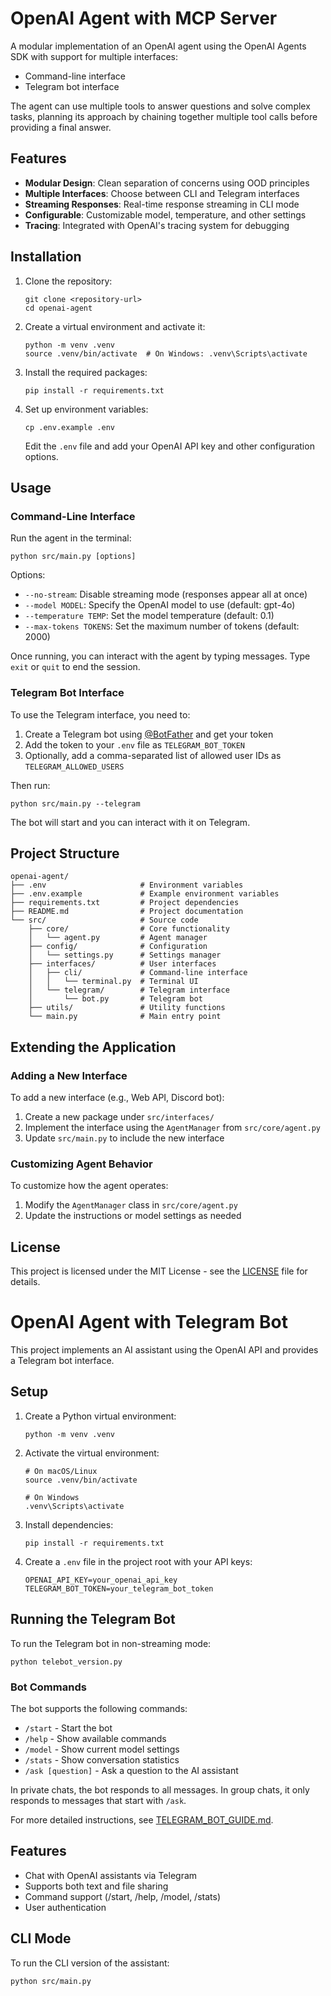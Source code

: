 # OpenAI Agent with MCP Server

A modular implementation of an OpenAI agent using the OpenAI Agents SDK with support for multiple interfaces:
- Command-line interface
- Telegram bot interface

The agent can use multiple tools to answer questions and solve complex tasks, planning its approach by chaining together multiple tool calls before providing a final answer.

## Features

- **Modular Design**: Clean separation of concerns using OOD principles
- **Multiple Interfaces**: Choose between CLI and Telegram interfaces
- **Streaming Responses**: Real-time response streaming in CLI mode
- **Configurable**: Customizable model, temperature, and other settings
- **Tracing**: Integrated with OpenAI's tracing system for debugging

## Installation

1. Clone the repository:
   ```
   git clone <repository-url>
   cd openai-agent
   ```

2. Create a virtual environment and activate it:
   ```
   python -m venv .venv
   source .venv/bin/activate  # On Windows: .venv\Scripts\activate
   ```

3. Install the required packages:
   ```
   pip install -r requirements.txt
   ```

4. Set up environment variables:
   ```
   cp .env.example .env
   ```
   Edit the `.env` file and add your OpenAI API key and other configuration options.

## Usage

### Command-Line Interface

Run the agent in the terminal:

```
python src/main.py [options]
```

Options:
- `--no-stream`: Disable streaming mode (responses appear all at once)
- `--model MODEL`: Specify the OpenAI model to use (default: gpt-4o)
- `--temperature TEMP`: Set the model temperature (default: 0.1)
- `--max-tokens TOKENS`: Set the maximum number of tokens (default: 2000)

Once running, you can interact with the agent by typing messages. Type `exit` or `quit` to end the session.

### Telegram Bot Interface

To use the Telegram interface, you need to:

1. Create a Telegram bot using [@BotFather](https://t.me/BotFather) and get your token
2. Add the token to your `.env` file as `TELEGRAM_BOT_TOKEN`
3. Optionally, add a comma-separated list of allowed user IDs as `TELEGRAM_ALLOWED_USERS`

Then run:

```
python src/main.py --telegram
```

The bot will start and you can interact with it on Telegram.

## Project Structure

```
openai-agent/
├── .env                     # Environment variables
├── .env.example             # Example environment variables
├── requirements.txt         # Project dependencies
├── README.md                # Project documentation
└── src/                     # Source code
    ├── core/                # Core functionality
    │   └── agent.py         # Agent manager
    ├── config/              # Configuration
    │   └── settings.py      # Settings manager
    ├── interfaces/          # User interfaces
    │   ├── cli/             # Command-line interface
    │   │   └── terminal.py  # Terminal UI
    │   └── telegram/        # Telegram interface
    │       └── bot.py       # Telegram bot
    ├── utils/               # Utility functions
    └── main.py              # Main entry point
```

## Extending the Application

### Adding a New Interface

To add a new interface (e.g., Web API, Discord bot):

1. Create a new package under `src/interfaces/`
2. Implement the interface using the `AgentManager` from `src/core/agent.py`
3. Update `src/main.py` to include the new interface

### Customizing Agent Behavior

To customize how the agent operates:

1. Modify the `AgentManager` class in `src/core/agent.py`
2. Update the instructions or model settings as needed

## License

This project is licensed under the MIT License - see the [LICENSE](LICENSE) file for details. 

# OpenAI Agent with Telegram Bot

This project implements an AI assistant using the OpenAI API and provides a Telegram bot interface.

## Setup

1. Create a Python virtual environment:
   ```
   python -m venv .venv
   ```

2. Activate the virtual environment:
   ```
   # On macOS/Linux
   source .venv/bin/activate
   
   # On Windows
   .venv\Scripts\activate
   ```

3. Install dependencies:
   ```
   pip install -r requirements.txt
   ```

4. Create a `.env` file in the project root with your API keys:
   ```
   OPENAI_API_KEY=your_openai_api_key
   TELEGRAM_BOT_TOKEN=your_telegram_bot_token
   ```

## Running the Telegram Bot

To run the Telegram bot in non-streaming mode:

```
python telebot_version.py
```

### Bot Commands

The bot supports the following commands:
- `/start` - Start the bot
- `/help` - Show available commands
- `/model` - Show current model settings
- `/stats` - Show conversation statistics
- `/ask [question]` - Ask a question to the AI assistant

In private chats, the bot responds to all messages. In group chats, it only responds to messages that start with `/ask`.

For more detailed instructions, see [TELEGRAM_BOT_GUIDE.md](TELEGRAM_BOT_GUIDE.md).

## Features

- Chat with OpenAI assistants via Telegram
- Supports both text and file sharing
- Command support (/start, /help, /model, /stats)
- User authentication

## CLI Mode

To run the CLI version of the assistant:

```
python src/main.py
``` 